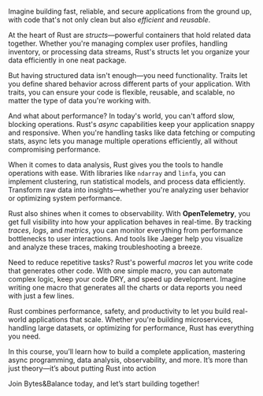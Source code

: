 
Imagine building fast, reliable, and secure applications from the ground up, with code that's not only clean but also *efficient* and *reusable*. 

At the heart of Rust are *structs*—powerful containers that hold related data together. Whether you're managing complex user profiles, handling inventory, or processing data streams, Rust's structs let you organize your data efficiently in one neat package.

But having structured data isn't enough—you need functionality. Traits let you define shared behavior across different parts of your application. With traits, you can ensure your code is flexible, reusable, and scalable, no matter the type of data you're working with.

And what about performance? In today's world, you can't afford slow, blocking operations. Rust's *async* capabilities keep your application snappy and responsive. When you're handling tasks like data fetching or computing stats, async lets you manage multiple operations efficiently, all without compromising performance.

When it comes to data analysis, Rust gives you the tools to handle operations with ease. With libraries like `ndarray` and `linfa`, you can implement clustering, run statistical models, and process data efficiently. Transform raw data into insights—whether you're analyzing user behavior or optimizing system performance.

Rust also shines when it comes to observability. With **OpenTelemetry**, you get full visibility into how your application behaves in real-time. By tracking *traces*, *logs*, and *metrics*, you can monitor everything from performance bottlenecks to user interactions. And tools like Jaeger help you visualize and analyze these traces, making troubleshooting a breeze.

Need to reduce repetitive tasks? Rust's powerful *macros* let you write code that generates other code. With one simple macro, you can automate complex logic, keep your code DRY, and speed up development. Imagine writing one macro that generates all the charts or data reports you need with just a few lines.

Rust combines performance, safety, and productivity to let you build real-world applications that scale. Whether you're building microservices, handling large datasets, or optimizing for performance, Rust has everything you need.

In this course, you’ll learn how to build a complete application, mastering async programming, data analysis, observability, and more. It’s more than just theory—it’s about putting Rust into action

Join Bytes&Balance today, and let’s start building together!
